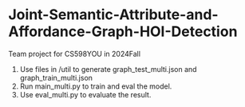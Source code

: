 # Joint-Semantic-Attribute-and-Affordance-Graph-HOI-Detection
Team project for CS598YOU in 2024Fall
1. Use files in /util to generate graph_test_multi.json and graph_train_multi.json
2. Run main_multi.py to train and eval the model.
3. Use eval_multi.py to evaluate the result.
